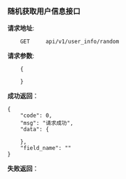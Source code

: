 ### 随机获取用户信息接口

**请求地址**:
```
    GET     api/v1/user_info/random
```

**请求参数**:
```
    {
       
    }
```

**成功返回**：
```
{
    "code": 0,
    "msg": "请求成功",
    "data": {
             
    },
    "field_name": ""
}
```

**失败返回**：
```

```